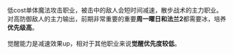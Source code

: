 低cost单体魔法攻击职业，被击中的敌人会短时间减速，散步战术的主力职业。<br />对高防御敌人的主力输出，前期非常重要的重要**周一曜日和法兰2**都需要冰，培养**优先级高**。<br /><br />
觉醒能力是减速效果up，相对于其他职业来说**觉醒优先度较低**。

